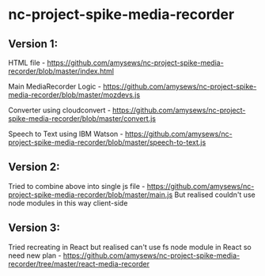 # nc-project-spike-media-recorder

## Version 1:
HTML file - 
https://github.com/amysews/nc-project-spike-media-recorder/blob/master/index.html

Main MediaRecorder Logic - 
https://github.com/amysews/nc-project-spike-media-recorder/blob/master/mozdevs.js

Converter using cloudconvert - 
https://github.com/amysews/nc-project-spike-media-recorder/blob/master/convert.js

Speech to Text using IBM Watson - 
https://github.com/amysews/nc-project-spike-media-recorder/blob/master/speech-to-text.js

## Version 2:
Tried to combine above into single js file - 
https://github.com/amysews/nc-project-spike-media-recorder/blob/master/main.js
But realised couldn't use node modules in this way client-side

## Version 3:
Tried recreating in React but realised can't use fs node module in React so need new plan - 
https://github.com/amysews/nc-project-spike-media-recorder/tree/master/react-media-recorder
